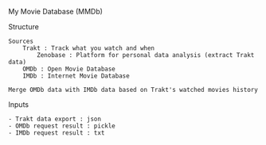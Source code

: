 My Movie Database (MMDb)

Structure

	Sources
		Trakt : Track what you watch and when
			Zenobase : Platform for personal data analysis (extract Trakt data)
		OMDb : Open Movie Database
		IMDb : Internet Movie Database

	Merge OMDb data with IMDb data based on Trakt's watched movies history


Inputs

	- Trakt data export : json
	- OMDb request result : pickle
	- IMDb request result : txt
